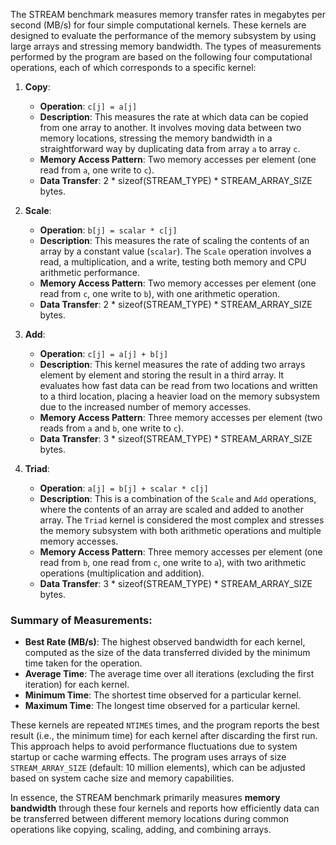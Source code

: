 The STREAM benchmark measures memory transfer rates in megabytes per second (MB/s) for four simple computational kernels. These kernels are designed to evaluate the performance of the memory subsystem by using large arrays and stressing memory bandwidth. The types of measurements performed by the program are based on the following four computational operations, each of which corresponds to a specific kernel:

1. **Copy**:
   - **Operation**: `c[j] = a[j]`
   - **Description**: This measures the rate at which data can be copied from one array to another. It involves moving data between two memory locations, stressing the memory bandwidth in a straightforward way by duplicating data from array `a` to array `c`.
   - **Memory Access Pattern**: Two memory accesses per element (one read from `a`, one write to `c`).
   - **Data Transfer**: 2 * sizeof(STREAM_TYPE) * STREAM_ARRAY_SIZE bytes.

2. **Scale**:
   - **Operation**: `b[j] = scalar * c[j]`
   - **Description**: This measures the rate of scaling the contents of an array by a constant value (`scalar`). The `Scale` operation involves a read, a multiplication, and a write, testing both memory and CPU arithmetic performance.
   - **Memory Access Pattern**: Two memory accesses per element (one read from `c`, one write to `b`), with one arithmetic operation.
   - **Data Transfer**: 2 * sizeof(STREAM_TYPE) * STREAM_ARRAY_SIZE bytes.

3. **Add**:
   - **Operation**: `c[j] = a[j] + b[j]`
   - **Description**: This kernel measures the rate of adding two arrays element by element and storing the result in a third array. It evaluates how fast data can be read from two locations and written to a third location, placing a heavier load on the memory subsystem due to the increased number of memory accesses.
   - **Memory Access Pattern**: Three memory accesses per element (two reads from `a` and `b`, one write to `c`).
   - **Data Transfer**: 3 * sizeof(STREAM_TYPE) * STREAM_ARRAY_SIZE bytes.

4. **Triad**:
   - **Operation**: `a[j] = b[j] + scalar * c[j]`
   - **Description**: This is a combination of the `Scale` and `Add` operations, where the contents of an array are scaled and added to another array. The `Triad` kernel is considered the most complex and stresses the memory subsystem with both arithmetic operations and multiple memory accesses.
   - **Memory Access Pattern**: Three memory accesses per element (one read from `b`, one read from `c`, one write to `a`), with two arithmetic operations (multiplication and addition).
   - **Data Transfer**: 3 * sizeof(STREAM_TYPE) * STREAM_ARRAY_SIZE bytes.

### Summary of Measurements:
- **Best Rate (MB/s)**: The highest observed bandwidth for each kernel, computed as the size of the data transferred divided by the minimum time taken for the operation.
- **Average Time**: The average time over all iterations (excluding the first iteration) for each kernel.
- **Minimum Time**: The shortest time observed for a particular kernel.
- **Maximum Time**: The longest time observed for a particular kernel.

These kernels are repeated `NTIMES` times, and the program reports the best result (i.e., the minimum time) for each kernel after discarding the first run. This approach helps to avoid performance fluctuations due to system startup or cache warming effects. The program uses arrays of size `STREAM_ARRAY_SIZE` (default: 10 million elements), which can be adjusted based on system cache size and memory capabilities.

In essence, the STREAM benchmark primarily measures **memory bandwidth** through these four kernels and reports how efficiently data can be transferred between different memory locations during common operations like copying, scaling, adding, and combining arrays.